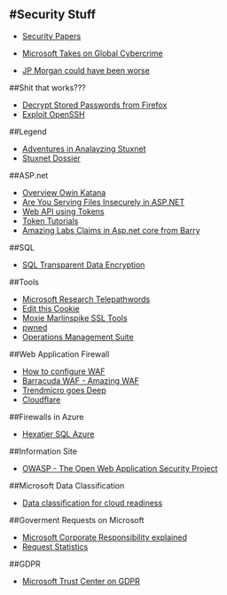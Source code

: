 #Security Stuff
---------------------------------------------------------------------------

- [Security Papers](http://www.covert.io/posts/)

- [Microsoft Takes on Global Cybercrime](http://blogs.microsoft.com/blog/2014/06/30/microsoft-takes-on-global-cybercrime-epidemic-in-tenth-malware-disruption/)
- [JP Morgan could have been worse](http://blog.codeinside.eu/2014/09/08/Visual-Studio-2013-Paste-Special-JSON-And-Xml/)

##Shit that works???
- [Decrypt Stored Passwords from Firefox](http://www.codeproject.com/Articles/857320/Decrypt-Stored-Passwords-from-Firefox-Chrome-and-I)
- [Exploit OpenSSH](https://isc.sans.edu/diary/After+Flash,+what+will+exploit+kits+focus+on+next)

##Legend
- [Adventures in Analayzing Stuxnet](https://www.youtube.com/watch?v=rOwMW6agpTI)
- [Stuxnet Dossier](http://www.symantec.com/content/en/us/enterprise/media/security_response/whitepapers/w32_stuxnet_dossier.pdf)

##ASP.net 
- [Overview Owin Katana](http://www.codeguru.com/csharp/.net/net_asp/overview-of-owin-and-katana.htm)
- [Are You Serving Files Insecurely in ASP.NET](http://www.filipekberg.se/2013/07/12/are-you-serving-files-insecurely-in-asp-net/)
- [Web API using Tokens](http://blog.developers.ba/asp-net-web-api-authorization-using-tokens/)
- [Token Tutorials](http://bitoftech.net/2014/06/01/token-based-authentication-asp-net-web-api-2-owin-asp-net-identity/)
- [Amazing Labs Claims in Asp.net core from Barry](https://github.com/blowdart/AspNetAuthorizationWorkshop)

##SQL
- [SQL Transparent Data Encryption](https://docs.microsoft.com/en-us/sql/relational-databases/security/encryption/transparent-data-encryption)

##Tools
- [Microsoft Research Telepathwords](https://telepathwords.research.microsoft.com/)
- [Edit this Cookie](https://chrome.google.com/webstore/detail/editthiscookie/fngmhnnpilhplaeedifhccceomclgfbg)
- [Moxie Marlinspike SSL Tools](http://www.thoughtcrime.org/software.html)
- [pwned](https://haveibeenpwned.com/)
- [Operations Management Suite](https://docs.microsoft.com/en-us/azure/operations-management-suite/operations-management-suite-overview)

##Web Application Firewall
- [How to configure WAF](https://docs.microsoft.com/en-us/azure/app-service-web/app-service-app-service-environment-web-application-firewall)
- [Barracuda WAF - Amazing WAF](https://www.barracuda.com/products/webapplicationfirewall?L=de)
- [Trendmicro goes Deep](http://apac.trendmicro.com/enterprise/cloud-solutions/deep-security/web-applications/)
- [Cloudflare](https://www.cloudflare.com/waf/)

##Firewalls in Azure
- [Hexatier SQL Azure](http://www.hexatier.com/microsoft-sql-azure-database-security-best-practices/)

##Information Site
- [OWASP - The Open Web Application Security Project](https://www.owasp.org/index.php/Main_Page)

##Microsoft Data Classification
- [Data classification for cloud readiness ](https://gallery.technet.microsoft.com/Data-Classification-for-51252f03)

##Goverment Requests on Microsoft 
- [Microsoft Corporate Responsibility explained](https://www.microsoft.com/en-us/about/corporate-responsibility/lerr)
- [Request Statistics](https://www.microsoft.com/en-us/trustcenter/privacy/govt-requests-for-data)

##GDPR
- [Microsoft Trust Center on GDPR](https://www.microsoft.com/de-de/trustcenter/privacy/gdpr/resources#whitepapers)



